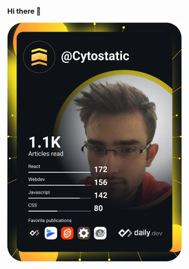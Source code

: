 ### Hi there 👋

<a href="https://app.daily.dev/Cytostatic"><img src="https://github.com/cytostatic/cytostatic/blob/master/devcard.svg" width="400" alt="Cytostatic's Dev Card"/></a>

<!--
**cytostatic/cytostatic** is a ✨ _special_ ✨ repository because its `README.md` (this file) appears on your GitHub profile.

Here are some ideas to get you started:

- 🔭 I’m currently working on ...
- 🌱 I’m currently learning ...
- 👯 I’m looking to collaborate on ...
- 🤔 I’m looking for help with ...
- 💬 Ask me about ...
- 📫 How to reach me: ...
- 😄 Pronouns: ...
- ⚡ Fun fact: ...
-->
